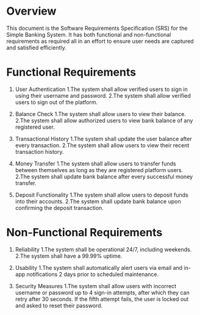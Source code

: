 # Overview
This document is the Software Requirements Specification (SRS) for the Simple Banking System. It has both functional and non-functional requirements as required all in an effort to ensure user needs are captured and satisfied efficiently.

# Functional Requirements
1. User Authentication
  1.The system shall allow verified users to sign in using their username and password.
  2.The system shall allow verified users to sign out of the platform.

2. Balance Check
  1.The system shall allow users to view their balance.
2.The system shall allow authorized users to view bank balance of any registered user.

3. Transactional History
  1.The system shall update the user balance after every transaction.
  2.The system shall allow users to view their recent transaction history.

4. Money Transfer
  1.The system shall allow users to transfer funds between themselves as long as they are registered platform users.
  2.The system shall update bank balance after every successful money transfer.

5. Deposit Functionality
  1.The system shall allow users to deposit funds into their accounts.
  2.The system shall update bank balance upon confirming the deposit transaction.

# Non-Functional Requirements
1. Reliability
  1.The system shall be operational 24/7, including weekends.
  2.The system shall have a 99.99% uptime.

2. Usability
  1.The system shall automatically alert users via email and in-app notifications 2 days prior to scheduled maintenance.

3. Security Measures
  1.The system shall allow users with incorrect username or password up to 4 sign-in attempts, after which they can retry after 30 seconds. If the fifth attempt fails, the user is locked out and asked to reset their password.

